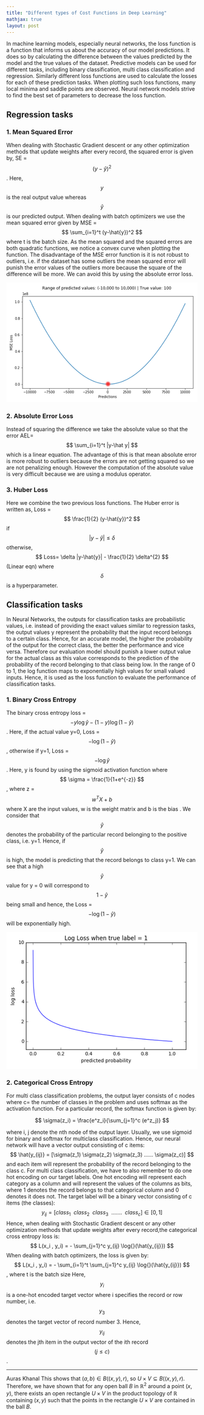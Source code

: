 ```yaml
---
title: "Different types of Cost Functions in Deep Learning"
mathjax: true
layout: post
---
```


In machine learning models, especially neural networks, the loss function is a function that informs us about the accuracy of our model predictions. It does so by calculating the difference between the values predicted by the model and the true values of the dataset. Predictive models can be used for different tasks, including binary classification, multi class classification and regression. Similarly different loss functions are used to calculate the losses for each of these prediction tasks. When plotting such loss functions, many local minima and saddle points are observed. Neural network models strive to find the best set of parameters to decrease the loss function. 



## Regression tasks

### 1. Mean Squared Error
When dealing with Stochastic Gradient descent or any other optimization methods that update weights after every record, the squared error is given by,
SE = $$ (y- \hat{y})^2 $$ . Here, $$ y $$ is the real output value whereas $$ \hat{y} $$ is our predicted output.  When dealing with batch optimizers we use the mean squared error given by MSE = $$ \sum_{i=1}^t (y-\hat{y})^2 $$ where t is the batch size. As the mean squared and the squared errors are both quadratic functions, we notice a convex curve when plotting the function. The disadvantage of the MSE error function is it is not robust to outliers, i.e. if the dataset has some outliers the mean squared error will punish the error values of the outliers more because the square of the difference will be more.  We can avoid this by using the absolute error loss.

![mse](/assets/mse.png)

### 2. Absolute Error Loss
Instead of squaring the difference we take the absolute value so that the error AEL= $$ \sum_{i=1}^t |y-\hat y| $$ which is a linear equation. The advantage of this is that mean absolute error is more robust to outliers because the errors are not getting squared so we are not penalizing enough.  However the computation of the absolute value is very difficult because we are using a modulus operator. 

### 3. Huber Loss
Here we combine the two previous loss functions. The Huber error is written as,
Loss =  $$ \frac{1}{2} (y-\hat{y})^2 $$ if $$ |y-\hat{y}| \leq \delta $$ otherwise, $$ Loss= \delta |y-\hat{y}| - \frac{1}{2} \delta^{2} $$ (Linear eqn)  where $$ \delta $$  is a hyperparameter.  

## Classification tasks
In Neural Networks, the outputs for classification tasks are probabilistic values, i.e. instead of providing the exact values similar to regression tasks, the output values y represent the probability that the input record belongs to a certain class. Hence, for an accurate model, the higher the probability of the output for the correct class, the better the performance and vice versa. Therefore our evaluation model should punish a lower output value for the actual class as this value corresponds to the prediction of the probability of the record belonging to that class being low. In the range of 0 to 1, the log function maps to exponentially high values for small valued inputs. Hence, it is used as the loss function to evaluate the performance of classification tasks.

### 1. Binary Cross Entropy
The binary cross entropy loss = $$ -y\log{}\hat{y} - (1-y)\log{}(1-\hat{y}) $$. Here, if the actual value y=0, Loss = $$ -\log{}(1-\hat{y}) $$ , otherwise if y=1, Loss = $$ -\log{}\hat{y} $$. Here, y is found by using the sigmoid activation function where $$ \sigma = \frac{1}{1+e^{-z}} $$, where z = $$ w^T X + b $$ where X are the input values, w is the weight matrix and b is the bias . We consider that $$ \hat{y} $$ denotes the probability of the particular record belonging to the positive class, i.e. y=1. Hence, if $$ \hat{y} $$ is high, the model is predicting that the record belongs to class y=1. We can see that a high $$ \hat{y} $$ value for y = 0 will correspond to $$ 1-\hat{y} $$  being small and hence, the Loss = $$ -\log{}(1-\hat{y}) $$ will be exponentially high.

![loss](/assets/loss.png)

### 2. Categorical Cross Entropy
For multi class classification problems, the output layer consists of c nodes where c= the number of classes in the problem and uses softmax as the activation function. For a particular record, the softmax function is given by:

$$ \sigma(z_i) = \frac{e^z_i}{\sum_{j=1}^c (e^z_j)} $$ 

where i, j     denote the nth node of the output layer.
Usually, we use sigmoid for binary and softmax for multiclass classification. Hence, our neural network will have a vector output consisting of c items:
$$ \hat{y_{ij}} = [\sigma(z_1)    \sigma(z_2)    \sigma(z_3) ……    \sigma(z_c)] $$
and each item will represent the probability of the record belonging to the class c. For multi class classification, we have to also remember to do one hot encoding on our target labels. One hot encoding will represent each category as a column and will represent the values of the columns as bits, where 1 denotes the record belongs to that categorical column and 0 denotes it does not. The target label will be a binary vector consisting of c items (the classes):
$$ y_{ij} = [ class_1 \enspace class_2 \enspace class_3 \enspace ……. \enspace class_c ] \in [0,1] $$
Hence, when dealing with Stochastic Gradient descent or any other optimization methods that update weights after every record,the categorical cross entropy loss is:
$$ L(x_i , y_i) = - \sum_{j=1}^c y_{ij} \log{}(\hat{y_{ij}}) $$ 
When dealing with batch optimizers, the loss is given by:
$$ L(x_i , y_i) = - \sum_{i=1}^t \sum_{j=1}^c y_{ij} \log{}(\hat{y_{ij}}) $$ , where t is the batch size
Here, $$ y_i $$ is a one-hot encoded target vector where i specifies the record or row number, i.e. $$ y_3 $$ denotes the target vector of record number 3. Hence,  $$ y_{ij} $$ denotes the jth item in the output vector of the ith record $$ ( j \leq c) $$. 

---
Auras Khanal
This shows that $(a,b) \in B((x,y),r)$, so $U \times V \subseteq B((x,y),r)$. Therefore, we have shown that for any open ball $B$ in $\mathbb{R}^2$ around a point $(x,y)$, there exists an open rectangle $U \times V$ in the product topology of $\mathbb{R}$ containing $(x,y)$ such that the points in the rectangle $U \times V$ are contained in the ball $B$.
